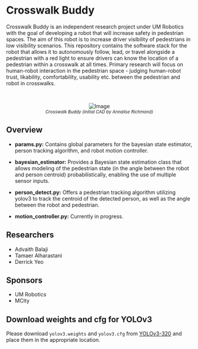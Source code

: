 # Crosswalk Buddy

Crosswalk Buddy is an independent research project under UM Robotics with the goal of developing a robot that will increase safety in pedestrian spaces. The aim of this robot is to increase driver visibility of pedestrians in low visibility scenarios. This repository contains the software stack for the robot that allows it to autonomously follow, lead, or travel alongside a pedestrian with a red light to ensure drivers can know the location of a pedestrian within a crosswalk at all times. Primary research will focus on human-robot interaction in the pedestrian space - judging human-robot trust, likability, comfortability, usability etc. between the pedestrian and robot in crosswalks.

<br>

<p align="center">
  <img src="https://github.com/adi-balaji/crosswalk_buddy/assets/92126728/4ce6a316-594b-4833-9bd7-d38d04ea8814" alt="Image">
  <br>
  <sub><em>Crosswalk Buddy (initial CAD by Annalise Richmond)</em></sub>
</p>


## Overview

- **params.py:** Contains global parameters for the bayesian state estimator, person tracking algorithm, and robot motion controller.

- **bayesian_estimator:** Provides a Bayesian state estimation class that allows modeling of the pedestrian state (in the angle between the robot and person centroid) probabilistically, enabling the use of multiple sensor inputs.

- **person_detect.py:** Offers a pedestrian tracking algorithm utilizing yolov3 to track the centroid of the detected person, as well as the angle between the robot and pedestrian.

- **motion_controller.py:** Currently in progress.

## Researchers

- Advaith Balaji
- Tamaer Alharastani
- Derrick Yeo

## Sponsors

- UM Robotics
- MCity

## Download weights and cfg for YOLOv3

Please download `yolov3.weights` and `yolov3.cfg` from [YOLOv3-320](https://pjreddie.com/darknet/yolo/) and place them in the appropriate location.
